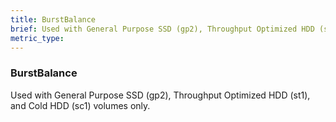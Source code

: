 ```yaml
---
title: BurstBalance
brief: Used with General Purpose SSD (gp2), Throughput Optimized HDD (st1), and Cold HDD (sc1) volumes only.
metric_type:
---
```

### BurstBalance

Used with General Purpose SSD (gp2), Throughput Optimized HDD (st1), and Cold HDD (sc1) volumes only.
